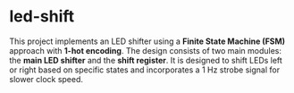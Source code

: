 # led-shift
This project implements an LED shifter using a **Finite State Machine (FSM)** approach with **1-hot encoding**. The design consists of two main modules: the **main LED shifter** and the **shift register**. It is designed to shift LEDs left or right based on specific states and incorporates a 1 Hz strobe signal for slower clock speed.
